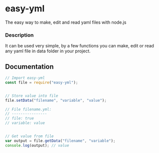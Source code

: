 # easy-yml
The easy way to make, edit and read yaml files with node.js
### Description
It can be used very simple, by a few functions you can make, edit or read any yaml file in data folder in your project.
## Documentation
```javascript
// Import easy-yml
const file = require("easy-yml");


// Store value into file
file.setData("filename", "variable", "value");

// File filename.yml:
// ----------------
// file: true
// variable: value


// Get value from file
var output = file.getData("filename", "variable");
console.log(output); // value

```
